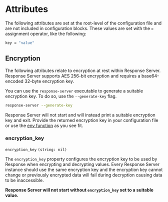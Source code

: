 # Attributes

The following attributes are set at the root-level of the configuration file and are not included in configuration blocks. These values are set with the `=` assignment operator, like the following:

```bash
key = "value"
```

## Encryption

The following attributes relate to encryption at rest within Response Server. Response Server supports AES 256-bit encryption and requires a base64-encoded 32-byte encryption key.

You can use the `response-server` executable to generate a suitable encryption key. To do so, use the `--generate-key` flag.

```bash
response-server --generate-key
```

Response Server will not start and will instead print a suitable encryption key and exit. Provide the returned encryption key in your configuration file or use the [env function](introduction.md#env) as you see fit.

### encryption\_key

`encryption_key` `(string: nil)`

The `encryption_key` property configures the encryption key to be used by Response when encrypting and decrypting values. Every Response Server instance should use the same encryption key and the encryption key cannot change or previously encrypted data will fail during decryption causing data to be inaccessible.

**Response Server will not start without `encryption_key` set to a suitable value.**

